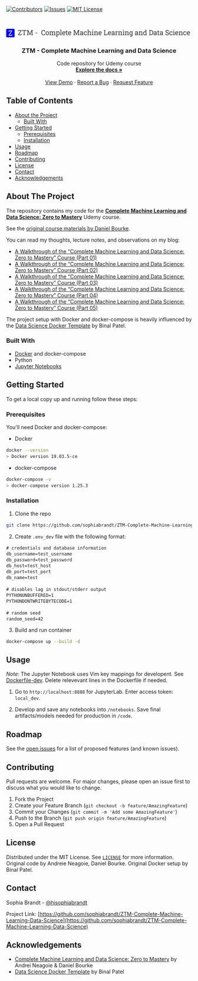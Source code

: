 [![Contributors][contributors-shield]][contributors-url]
[![Issues][issues-shield]][issues-url]
[![MIT License][license-shield]][license-url]

<!-- PROJECT LOGO -->
<br />
<p align="center">
  <a href="https://github.com/sophiabrandt/ZTM-Complete-Machine-Learning-Data-Science">
    <img src="logo.png" alt="Logo">
  </a>

  <h3 align="center">ZTM -  Complete Machine Learning and Data Science</h3>

  <p align="center">
    Code repository for Udemy course
    <br />
    <a href="https://github.com/sophiabrandt/ZTM-Complete-Machine-Learning-Data-Science"><strong>Explore the docs »</strong></a>
    <br />
    <br />
    <a href="https://github.com/sophiabrandt/ZTM-Complete-Machine-Learning-Data-Science">View Demo</a>
    ·
    <a href="https://github.com/sophiabrandt/ZTM-Complete-Machine-Learning-Data-Science/issues">Report a Bug</a>
    ·
    <a href="https://github.com/sophiabrandt/ZTM-Complete-Machine-Learning-Data-Science/issues">Request Feature</a>
  </p>
</p>

<!-- TABLE OF CONTENTS -->

## Table of Contents

- [About the Project](#about-the-project)
  - [Built With](#built-with)
- [Getting Started](#getting-started)
  - [Prerequisites](#prerequisites)
  - [Installation](#installation)
- [Usage](#usage)
- [Roadmap](#roadmap)
- [Contributing](#contributing)
- [License](#license)
- [Contact](#contact)
- [Acknowledgements](#acknowledgements)

<!-- ABOUT THE PROJECT -->

## About The Project

The repository contains my code for the **[Complete Machine Learning and Data Science: Zero to Mastery][ztm]** Udemy course.

See the [original course materials by Daniel Bourke][origrepo].

You can read my thoughts, lecture notes, and observations on my blog:

- [A Walkthrough of the “Complete Machine Learning and Data Science: Zero to Mastery” Course (Part 01)](https://www.rockyourcode.com/a-walkthrough-of-the-complete-machine-learning-and-data-science-zero-to-mastery-course-part-01/)
- [A Walkthrough of the “Complete Machine Learning and Data Science: Zero to Mastery” Course (Part 02)](https://www.rockyourcode.com/a-walkthrough-of-the-complete-machine-learning-and-data-science-zero-to-mastery-course-part-02/)
- [A Walkthrough of the “Complete Machine Learning and Data Science: Zero to Mastery” Course (Part 03)](https://www.rockyourcode.com/a-walkthrough-of-the-complete-machine-learning-and-data-science-zero-to-mastery-course-part-03/)
- [A Walkthrough of the “Complete Machine Learning and Data Science: Zero to Mastery” Course (Part 04)](https://www.rockyourcode.com/a-walkthrough-of-the-complete-machine-learning-and-data-science-zero-to-mastery-course-part-04/)
- [A Walkthrough of the “Complete Machine Learning and Data Science: Zero to Mastery” Course (Part 05)](https://www.rockyourcode.com/a-walkthrough-of-the-complete-machine-learning-and-data-science-zero-to-mastery-course-part-05/)

The project setup with Docker and docker-compose is heavily influenced by the [Data Science Docker Template](https://github.com/caesarnine/data-science-docker-template) by Binal Patel.

### Built With

- [Docker](https://www.docker.com/) and docker-compose
- Python
- [Jupyter Notebooks](https://jupyter.org/)

<!-- GETTING STARTED -->

## Getting Started

To get a local copy up and running follow these steps:

### Prerequisites

You'll need Docker and docker-compose:

- Docker

```sh
docker --version
> Docker version 19.03.5-ce
```

- docker-compose

```sh
docker-compose -v
> docker-compose version 1.25.3
```

### Installation

1. Clone the repo

```sh
git clone https://github.com/sophiabrandt/ZTM-Complete-Machine-Learning-Data-Science.git
```

2. Create `.env_dev` file with the following format:

```
# credentials and database information
db_username=test_username
db_password=test_password
db_host=test_host
db_port=test_port
db_name=test

# disables lag in stdout/stderr output
PYTHONUNBUFFERED=1
PYTHONDONTWRITEBYTECODE=1

# random seed
random_seed=42
```

3. Build and run container

```sh
docker-compose up --build -d
```

<!-- USAGE EXAMPLES -->

## Usage

_Note:_ The Jupyter Notebook uses Vim key mappings for developent. See [Dockerfile-dev](docker/Dockerfile-dev). Delete relevevant lines in the Dockerfile if needed.

1. Go to `http://localhost:8888` for JupyterLab. Enter access token: `local_dev`.

2. Develop and save any notebooks into `/notebooks`. Save final artifacts/models needed for production in `/code`.

<!-- ROADMAP -->

## Roadmap

See the [open issues](https://github.com/sophiabrandt/ZTM-Complete-Machine-Learning-Data-Science/issues) for a list of proposed features (and known issues).

<!-- CONTRIBUTING -->

## Contributing

Pull requests are welcome. For major changes, please open an issue first to discuss what you would like to change.

1. Fork the Project
2. Create your Feature Branch (`git checkout -b feature/AmazingFeature`)
3. Commit your Changes (`git commit -m 'Add some AmazingFeature'`)
4. Push to the Branch (`git push origin feature/AmazingFeature`)
5. Open a Pull Request

<!-- LICENSE -->

## License

Distributed under the MIT License. See [`LICENSE`](LICENSE.txt) for more information.  
Original code by Andreie Neagoie, Daniel Bourke. Original Docker setup by Binal Patel.

<!-- CONTACT -->

## Contact

Sophia Brandt - [@hisophiabrandt](https://twitter.com/hisophiabrandt)

Project Link: [https://github.com/sophiabrandt/ZTM-Complete-Machine-Learning-Data-Science](https://github.com/sophiabrandt/ZTM-Complete-Machine-Learning-Data-Science)

<!-- ACKNOWLEDGEMENTS -->

## Acknowledgements

- [Complete Machine Learning and Data Science: Zero to Mastery][ztm] by Andrei Neagoie & Daniel Bourke
- [Data Science Docker Template](https://github.com/caesarnine/data-science-docker-template) by Binal Patel

<!-- MARKDOWN LINKS & IMAGES -->
<!-- https://www.markdownguide.org/basic-syntax/#reference-style-links -->

[contributors-shield]: https://img.shields.io/github/contributors/sophiabrandt/ZTM-Complete-Machine-Learning-Data-Science.svg?style=flat-square
[contributors-url]: https://github.com/sophiabrandt/ZTM-Complete-Machine-Learning-Data-Science/graphs/contributors
[forks-shield]: https://img.shields.io/github/forks/sophiabrandt/ZTM-Complete-Machine-Learning-Data-Science.svg?style=flat-square
[forks-url]: https://github.com/sophiabrandt/ZTM-Complete-Machine-Learning-Data-Science/network/members
[stars-shield]: https://img.shields.io/github/stars/sophiabrandt/ZTM-Complete-Machine-Learning-Data-Science.svg?style=flat-square
[stars-url]: https://github.com/sophiabrandt/ZTM-Complete-Machine-Learning-Data-Science/stargazers
[issues-shield]: https://img.shields.io/github/issues/sophiabrandt/ZTM-Complete-Machine-Learning-Data-Science.svg?style=flat-square
[issues-url]: https://github.com/sophiabrandt/ZTM-Complete-Machine-Learning-Data-Science/issues
[license-shield]: https://img.shields.io/github/license/sophiabrandt/ZTM-Complete-Machine-Learning-Data-Science.svg?style=flat-square
[license-url]: https://github.com/sophiabrandt/ZTM-Complete-Machine-Learning-Data-Science/blob/master/LICENSE.txt
[product-screenshot]: images/screenshot.png
[ztm]: https://www.udemy.com/course/complete-machine-learning-and-data-science-zero-to-mastery/
[origrepo]: https://github.com/mrdbourke/zero-to-mastery-ml
